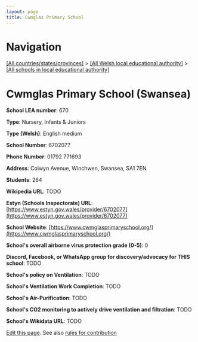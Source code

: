 ```yaml
---
layout: page
title: Cwmglas Primary School
---
```

# Navigation

[[All countries/states/provinces]](../../..) > [[All Welsh local educational authority]](../..) > [[All schools in local educational authority]](..)

# Cwmglas Primary School (Swansea)

**School LEA number**: 670

**Type**: Nursery, Infants & Juniors

**Type (Welsh)**: English medium

**School Number**: 6702077

**Phone Number**: 01792 771693

**Address**: Colwyn Avenue, Winchwen, Swansea, SA1 7EN

**Students**: 264

**Wikipedia URL**: TODO

**Estyn (Schools Inspectorate) URL**: [https://www.estyn.gov.wales/provider/6702077](https://www.estyn.gov.wales/provider/6702077)

**School Website**: [https://www.cwmglasprimaryschool.org/](https://www.cwmglasprimaryschool.org/)

**School's overall airborne virus protection grade (0-5)**: 0

**Discord, Facebook, or WhatsApp group for discovery/advocacy for THIS school**: TODO

**School's policy on Ventilation**: TODO

**School's Ventilation Work Completion**: TODO

**School's Air-Purification**: TODO

**School's CO2 monitoring to actively drive ventilation and filtration**: TODO

**School's Wikidata URL**: TODO




[Edit this page](https://github.com/VentilationProject/Wales/edit/prif/./Swansea/Cwmglas_Primary_School.md). See also [rules for contribution](../../../contribution-rules/)